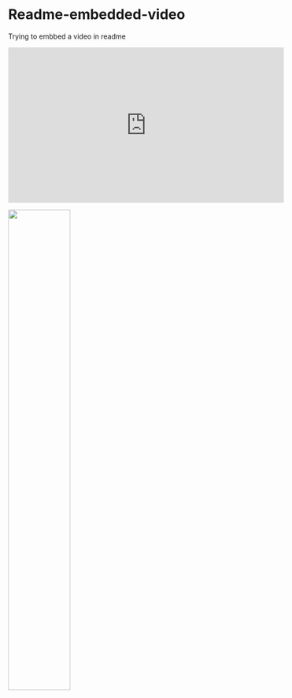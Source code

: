 # Readme-embedded-video
Trying to embbed a video in readme

<iframe width="560" height="315" src="https://www.youtube.com/embed/33VxtqlP7HE" title="YouTube video player" frameborder="0" allow="accelerometer; autoplay; clipboard-write; encrypted-media; gyroscope; picture-in-picture" allowfullscreen></iframe>


[<img src="https://img.youtube.com/vi/<https://youtu.be/33VxtqlP7HE>/maxresdefault.jpg" width="50%">](https://youtu.be/<https://youtu.be/33VxtqlP7HE>)
